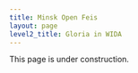 ```yaml
---
title: Minsk Open Feis
layout: page
level2_title: Gloria in WIDA
---
```


This page is under construction.